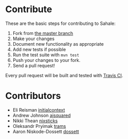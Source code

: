 # Contribute
These are the basic steps for contributing to Sahale:

1. Fork from [the master branch](https://github.com/etsy/Sahale)
2. Make your changes
3. Document new functionality as appropriate
4. Add new tests if possible
5. Run the test suite with `mvn test`
6. Push your changes to your fork.
7. Send a pull request!

Every pull request will be built and tested with [Travis CI](https://travis-ci.org/etsy/Sahale).

# Contributors
- Eli Reisman [initialcontext](https://github.com/initialcontext)
- Andrew Johnson [ajsquared](https://github.com/ajsquared)
- Nikki Thean [nixsticks](https://github.com/nixsticks)
- Oleksandr Pryimak [trams](https://github.com/trams)
- Aaron Niskode-Dossett [dossett](https://github.com/dossett)
